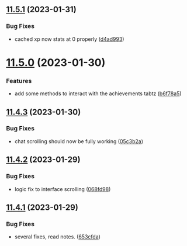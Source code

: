 ## [11.5.1](https://github.com/Torwent/WaspLib/compare/v11.5.0...v11.5.1) (2023-01-31)


### Bug Fixes

* cached xp now stats at 0 properly ([d4ad993](https://github.com/Torwent/WaspLib/commit/d4ad993b59cfb614b65841a70aa82255978509b6))



# [11.5.0](https://github.com/Torwent/WaspLib/compare/v11.4.3...v11.5.0) (2023-01-30)


### Features

* add some methods to interact with the achievements tabtz ([b6f78a5](https://github.com/Torwent/WaspLib/commit/b6f78a59905b110f907e5af0c999ac95cafc763d))



## [11.4.3](https://github.com/Torwent/WaspLib/compare/v11.4.2...v11.4.3) (2023-01-30)


### Bug Fixes

* chat scrolling should now be fully working ([05c3b2a](https://github.com/Torwent/WaspLib/commit/05c3b2a5023818cde354af6ac207db4d718d47c6))



## [11.4.2](https://github.com/Torwent/WaspLib/compare/v11.4.1...v11.4.2) (2023-01-29)


### Bug Fixes

* logic fix to interface scrolling ([068fd98](https://github.com/Torwent/WaspLib/commit/068fd980cf19f45c473ed741c44ed9336d05747e))



## [11.4.1](https://github.com/Torwent/WaspLib/compare/v11.4.0...v11.4.1) (2023-01-29)


### Bug Fixes

* several fixes, read notes. ([653cfda](https://github.com/Torwent/WaspLib/commit/653cfdabf1e27b14bb318995fe5dbcc04c09072d))




